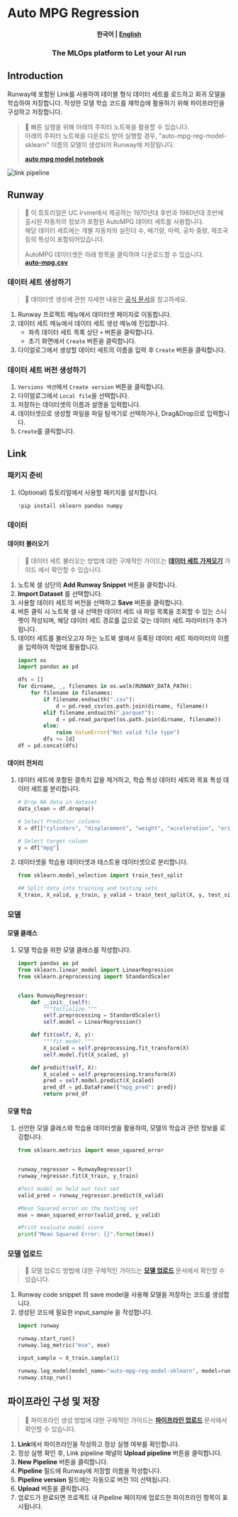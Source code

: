# Auto MPG Regression

<h4 align="center">
    <p>
        <b>한국어</b> |
        <a href="README_en.md">English</a>
    <p>
</h4>

<h3 align="center">
    <p>The MLOps platform to Let your AI run</p>
</h3>

## Introduction

Runway에 포함된 Link를 사용하여 테이블 형식 데이터 세트를 로드하고 회귀 모델을 학습하여 저장합니다. 작성한 모델 학습 코드를 재학습에 활용하기 위해 파이프라인을 구성하고 저장합니다.

> 📘 빠른 실행을 위해 아래의 주피터 노트북을 활용할 수 있습니다.  
> 아래의 주피터 노트북을 다운로드 받아 실행할 경우, "auto-mpg-reg-model-sklearn" 이름의 모델이 생성되어 Runway에 저장됩니다.
>
> **[auto mpg model notebook](https://drive.google.com/uc?export=download&id=1v2L3OeycGqgqcc8w2ost9SPX730sVcwg)**

![link pipeline](../../assets/auto_mpg_regression/link_pipeline.png)

## Runway

> 📘 이 튜토리얼은 UC Irvine에서 제공하는 1970년대 후반과 1980년대 초반에 출시된 자동차의 정보가 포함된 AutoMPG 데이터 세트를 사용합니다.  
> 해당 데이터 세트에는 개별 자동차의 실린더 수, 배기량, 마력, 공차 중량, 제조국 등의 특성이 포함되어있습니다.
>
> AutoMPG 데이터셋은 아래 항목을 클릭하여 다운로드할 수 있습니다.  
> **[auto-mpg.csv](https://runway-tutorial.s3.ap-northeast-2.amazonaws.com/auto-mpg.csv)**

### 데이터 세트 생성하기

> 📘 데이터셋 생성에 관한 자세한 내용은 [공식 문서](https://docs.live.mrxrunway.ai/Guide/ml_development/datasets/dataset-runway/)를 참고하세요.

1. Runway 프로젝트 메뉴에서 데이터셋 페이지로 이동합니다.
2. 데이터 세트 메뉴에서 데이터 세트 생성 메뉴에 진입합니다. 
    - 좌측 데이터 세트 목록 상단 `+` 버튼을 클릭합니다.
    - 초기 화면에서 `Create` 버튼을 클릭합니다.
3. 다이얼로그에서 생성할 데이터 세트의 이름을 입력 후 `Create` 버튼을 클릭합니다.

### 데이터 세트 버전 생성하기

1. `Versions 섹션`에서  `Create version` 버튼을 클릭합니다. 
2. 다이얼로그에서 `Local file`을 선택합니다.
3. 저장하는 데이터셋의 이름과 설명을 입력합니다.
4. 데이터셋으로 생성할 파일을 파일 탐색기로 선택하거나, Drag&Drop으로 입력합니다.
5. `Create`를 클릭합니다.

## Link

### 패키지 준비

1. (Optional) 튜토리얼에서 사용할 패키지를 설치합니다.
    ```python
    !pip install sklearn pandas numpy
    ```

### 데이터

#### 데이터 불러오기

> 📘 데이터 세트 불러오는 방법에 대한 구체적인 가이드는 **[데이터 세트 가져오기](https://docs.live.mrxrunway.ai/Guide/ml_development/dev_instances/%EB%8D%B0%EC%9D%B4%ED%84%B0_%EC%84%B8%ED%8A%B8_%EA%B0%80%EC%A0%B8%EC%98%A4%EA%B8%B0/)** 가이드 에서 확인할 수 있습니다.

1. 노트북 셀 상단의 **Add Runway Snippet** 버튼을 클릭합니다.
2. **Import Dataset** 를 선택합니다. 
3. 사용할 데이터 세트의 버전을 선택하고 **Save** 버튼을 클릭합니다.
4. 버튼 클릭 시 노트북 셀 내 선택한 데이터 세트 내 파일 목록을 조회할 수 있는 스니펫이 작성되며, 해당 데이터 세트 경로를 값으로 갖는 데이터 세트 파라미터가 추가됩니다.  
5. 데이터 세트를 불러오고자 하는 노트북 셀에서 등록된 데이터 세트 파라미터의 이름을 입력하여 작업에 활용합니다.
    ```python
    import os
    import pandas as pd

    dfs = []
    for dirname, _, filenames in os.walk(RUNWAY_DATA_PATH):
        for filename in filenames:
            if filename.endswith(".csv"):
                d = pd.read_csv(os.path.join(dirname, filename))
            elif filename.endswith(".parquet"):
                d = pd.read_parquet(os.path.join(dirname, filename))
            else:
                raise ValueError("Not valid file type")
            dfs += [d]
    df = pd.concat(dfs)
    ```

#### 데이터 전처리

1. 데이터 세트에 포함된 결측치 값을 제거하고, 학습 특성 데이터 세트와 목표 특성 데이터 세트를 분리합니다.
    ```python
    # Drop NA data in dataset
    data_clean = df.dropna()

    # Select Predictor columns
    X = df[["cylinders", "displacement", "weight", "acceleration", "origin"]]

    # Select target column
    y = df["mpg"]
    ```

2. 데이터셋을 학습용 데이터셋과 테스트용 데이터셋으로 분리합니다.

    ```python
    from sklearn.model_selection import train_test_split

    ## Split data into training and testing sets
    X_train, X_valid, y_train, y_valid = train_test_split(X, y, test_size=0.2, random_state=2024)
    ```

### 모델

#### 모델 클래스

1. 모델 학습을 위한 모델 클래스를 작성합니다.

    ```python
    import pandas as pd
    from sklearn.linear_model import LinearRegression
    from sklearn.preprocessing import StandardScaler


    class RunwayRegressor:
        def __init__(self):
            """Initialize."""
            self.preprocessing = StandardScaler()
            self.model = LinearRegression()

        def fit(self, X, y):
            """fit model."""
            X_scaled = self.preprocessing.fit_transform(X)
            self.model.fit(X_scaled, y)

        def predict(self, X):
            X_scaled = self.preprocessing.transform(X)
            pred = self.model.predict(X_scaled)
            pred_df = pd.DataFrame({"mpg_pred": pred})
            return pred_df
    ```

#### 모델 학습

1. 선언한 모델 클래스와 학습용 데이터셋을 활용하여, 모델의 학습과 관련 정보를 로깅합니다.
    ```python
    from sklearn.metrics import mean_squared_error


    runway_regressor = RunwayRegressor()
    runway_regressor.fit(X_train, y_train)

    #Test model on held out test set
    valid_pred = runway_regressor.predict(X_valid)

    #Mean Squared error on the testing set
    mse = mean_squared_error(valid_pred, y_valid)

    #Print evaluate model score
    print("Mean Squared Error: {}".format(mse))
    ```

### 모델 업로드

> 📘 모델 업로드 방법에 대한 구체적인 가이드는 **[모델 업로드](https://docs.live.mrxrunway.ai/Guide/ml_development/dev_instances/%EB%AA%A8%EB%8D%B8_%EC%97%85%EB%A1%9C%EB%93%9C/)** 문서에서 확인할 수 있습니다.

1. Runway code snippet 의 save model을 사용해 모델을 저장하는 코드를 생성합니다.
2. 생성된 코드에 필요한 input_sample 을 작성합니다.
    ```python
    import runway

    runway.start_run()
    runway.log_metric("mse", mse)

    input_sample = X_train.sample(1)

    runway.log_model(model_name="auto-mpg-reg-model-sklearn", model=runway_regressor, input_samples={"predict": input_sample})
    runway.stop_run()
    ```

## 파이프라인 구성 및 저장

> 📘 파이프라인 생성 방법에 대한 구체적인 가이드는 **[파이프라인 업로드](https://docs.live.mrxrunway.ai/Guide/ml_development/dev_instances/%ED%8C%8C%EC%9D%B4%ED%94%84%EB%9D%BC%EC%9D%B8_%EC%97%85%EB%A1%9C%EB%93%9C/)** 문서에서 확인할 수 있습니다.

1. **Link**에서 파이프라인을 작성하고 정상 실행 여부를 확인합니다.
2. 정상 실행 확인 후, Link pipeline 패널의 **Upload pipeline** 버튼을 클릭합니다.
3. **New Pipeline** 버튼을 클릭합니다.
4. **Pipeline** 필드에 Runway에 저장할 이름을 작성합니다.
5. **Pipeline version** 필드에는 자동으로 버전 1이 선택됩니다.
6. **Upload** 버튼을 클릭합니다.
7. 업로드가 완료되면 프로젝트 내 Pipeline 페이지에 업로드한 파이프라인 항목이 표시됩니다.

